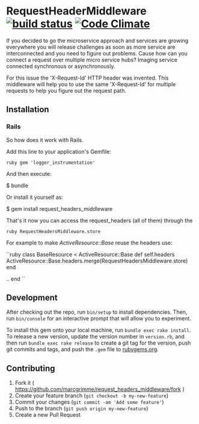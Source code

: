 # RequestHeaderMiddleware [![build status](https://travis-ci.org/marcgrimme/request_headers_middleware.png?branch=master)](https://travis-ci.org/marcgrimme/request_headers_middleware) [![Code Climate](https://codeclimate.com/github/marcgrimme/request_headers_middleware.png)](https://codeclimate.com/github/marcgrimme/request_headers_middleware)

If you decided to go the microservice approach and services are growing everywhere you will release challenges as soon as more 
service are interconnected and you need to figure out problems. Cause how can you connect a request over multiple micro service
hubs? Imaging service connected synchronous or asynchronously.

For this issue the 'X-Request-Id' HTTP header was invented. This middleware will help you to use the same 'X-Request-Id' for multiple requests
to help you figure out the request path.

## Installation

### Rails

So how does it work with Rails.

Add this line to your application's Gemfile:

``ruby
gem 'logger_instrumentation'
``

And then execute:

  $ bundle
    
Or install it yourself as:
 
  $ gem install request_headers_middleware
       
That's it now you can access the request_headers (all of them) through the

``ruby
RequestHeadersMiddleware.store
``

For example to make *ActiveResource::Base* reuse the headers use:

``ruby
class BaseResource < ActiveResource::Base
  def self.headers
    ActiveResource::Base.headers.merge(RequestHeadersMiddleware.store)
  end

  ..
end
``

## Development

After checking out the repo, run `bin/setup` to install dependencies. Then, run `bin/console` for an interactive prompt that will allow you to experiment.

To install this gem onto your local machine, run `bundle exec rake install`. To release a new version, update the version number in `version.rb`, and then run `bundle exec rake release` to create a git tag for the version, push git commits and tags, and push the `.gem` file to [rubygems.org](https://rubygems.org).

## Contributing

1. Fork it ( https://github.com/marcgrimme/request_headers_middleware/fork )
2. Create your feature branch (`git checkout -b my-new-feature`)
3. Commit your changes (`git commit -am 'Add some feature'`)
4. Push to the branch (`git push origin my-new-feature`)
5. Create a new Pull Request
